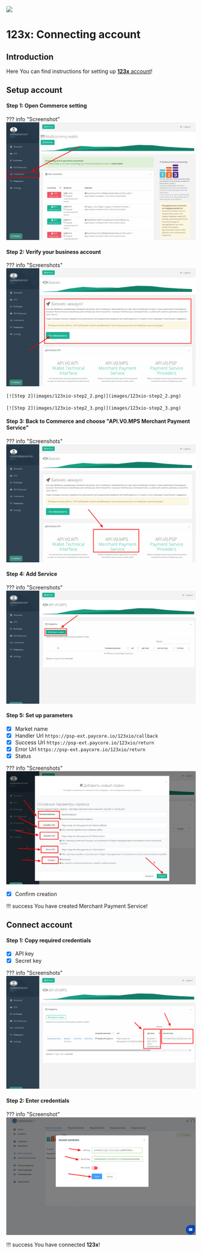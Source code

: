 <img src="https://static.openfintech.io/payment_providers/123x/logo.png" width="300px" >

# 123x: Connecting account

## Introduction

Here You can find  instructions for setting up <a href="https://123x.io/site/index.html" target="_blank" rel="noopener">**123x** account</a>!

## Setup account


#### Step 1: Open Commerce setting

??? info "Screenshot"
    [![Step 1](images/123xio-step1.png)](images/123xio-step1.png)

#### Step 2: Verify your business account

??? info "Screenshots"
    [![Step 2](images/123xio-step2_1.png)](images/123xio-step2_1.png)
    
    [![Step 2](images/123xio-step2_2.png)](images/123xio-step2_2.png)

    [![Step 2](images/123xio-step2_3.png)](images/123xio-step2_3.png)

#### Step 3: Back to Commerce and choose  "API.V0.MPS Merchant Payment Service"

??? info "Screenshots"
    [![Step 3](images/123xio-step3.png)](images/123xio-step3.png)

#### Step 4: Add Service

??? info "Screenshots"
    [![Step 4](images/123xio-step4.png)](images/123xio-step4.png)

#### Step 5: Set up parameters
- [x] Market name
- [x] Handler Url ```https://psp-ext.paycore.io/123xio/callback```
- [x] Success Url ```https://psp-ext.paycore.io/123xio/return```
- [x] Error Url ```https://psp-ext.paycore.io/123xio/return```
- [x] Status

??? info "Screenshots"
    [![Step 5](images/123xio-step5.png)](images/123xio-step5.png)

- [x] Confirm creation

!!! success
    You have created Merchant Payment Service!

## Connect account

#### Step 1: Copy required credentials
- [x] API key
- [x] Secret key

??? info "Screenshots"
    [![Step 1](images/123xio-step6.png)](images/123xio-step6.png)

#### Step 2: Enter credentials


??? info "Screenshot"
    [![Step 1](images/123xio-step_connect.png)](images/123xio-step_connect.png)

!!! success
    You have connected **123x**!
